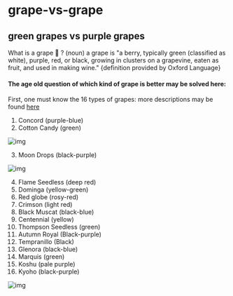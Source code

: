 # grape-vs-grape
## green grapes vs purple grapes
What is a grape 🍇 ? (noun) a grape is "a berry, typically green (classified as white), purple, red, or black, growing in clusters on a grapevine, eaten as fruit, and used in making wine." {definition provided by Oxford Language}
#### The age old question of which kind of grape is better may be solved **here**:
First, one must know the 16 types of grapes: more descriptions may be found [here](https://www.healthline.com/nutrition/types-of-grapes)
1. Concord (purple-blue)
2. Cotton Candy (green)

![img](https://www.tasteofhome.com/wp-content/uploads/2020/04/cotton-candy-grapes.jpg)

3. Moon Drops (black-purple)

![img](https://www.chowhound.com/blog-media/2021/09/moon-drop-grapes-long-grapes-chowhound.jpg)

4. Flame Seedless (deep red)
5. Dominga (yellow-green)
6. Red globe (rosy-red)
7. Crimson (light red)
8. Black Muscat (black-blue)
9. Centennial (yellow)
10. Thompson Seedless (green)
11. Autumn Royal (Black-purple)
12. Tempranillo (Black)
13. Glenora (black-blue)
14. Marquis (green)
15. Koshu (pale purple)
16. Kyoho (black-purple)

![img](https://greenseedgarden.com/wp-content/uploads/2018/06/Kyoho-grapes-2.jpg)
